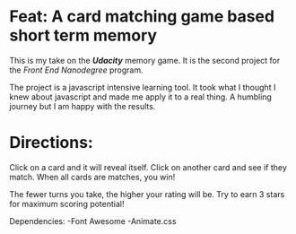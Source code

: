 # Feat: A card matching game based short term memory

This is my take on the **_Udacity_** memory game. It is the second
project for the *Front End Nanodegree* program.

The project is a javascript intensive learning tool. It took
what I thought I knew about javascript and made me apply it 
to a real thing. A humbling journey but I am happy with the
results.

# Directions:

Click on a card and it will reveal itself.
Click on another card and see if they match. 
When all cards are matches, you win!

The fewer turns you take, the higher your rating will be.
Try to earn 3 stars for maximum scoring potential!

Dependencies:
 -Font Awesome
 -Animate.css
	
